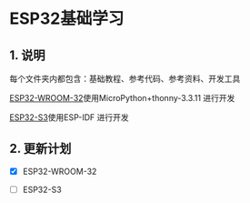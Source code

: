 # ESP32基础学习

## 1. 说明

每个文件夹内都包含：基础教程、参考代码、参考资料、开发工具

[ESP32-WROOM-32](https://github.com/hazy1k/ESP32-Quick-Start-Guide/tree/main/ESP32-WROOM-32 "ESP32-WROOM-32")使用MicroPython+thonny-3.3.11 进行开发

[ESP32-S3](https://github.com/hazy1k/ESP32-Quick-Start-Guide/tree/main/ESP32-S3 "ESP32-S3")使用ESP-IDF 进行开发

## 2. 更新计划

- [x] ESP32-WROOM-32

- [ ] ESP32-S3
